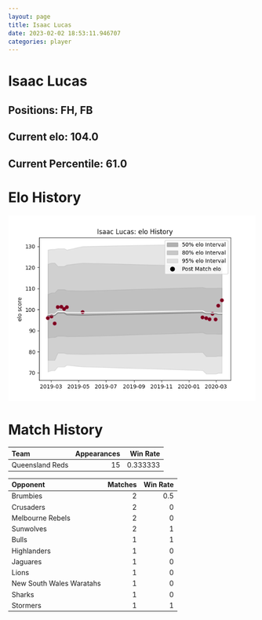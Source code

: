 ```yaml
---  
layout: page  
title: Isaac Lucas  
date: 2023-02-02 18:53:11.946707  
categories: player  
---
```

# Isaac Lucas

## Positions: FH, FB

## Current elo: 104.0

## Current Percentile: 61.0

# Elo History


![elo history](history_IsaacLucas.png)
# Match History


| Team            |   Appearances |   Win Rate |
|:----------------|--------------:|-----------:|
| Queensland Reds |            15 |   0.333333 |

| Opponent                 |   Matches |   Win Rate |
|:-------------------------|----------:|-----------:|
| Brumbies                 |         2 |        0.5 |
| Crusaders                |         2 |        0   |
| Melbourne Rebels         |         2 |        0   |
| Sunwolves                |         2 |        1   |
| Bulls                    |         1 |        1   |
| Highlanders              |         1 |        0   |
| Jaguares                 |         1 |        0   |
| Lions                    |         1 |        0   |
| New South Wales Waratahs |         1 |        0   |
| Sharks                   |         1 |        0   |
| Stormers                 |         1 |        1   |